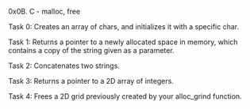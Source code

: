 0x0B. C - malloc, free

Task 0: Creates an array of chars, and initializes it with a specific char.

Task 1: Returns a pointer to a newly allocated space in memory, which contains a copy of the string given as a parameter.

Task 2: Concatenates two strings.

Task 3: Returns a pointer to a 2D array of integers.

Task 4: Frees a 2D grid previously created by your alloc_grind function.
